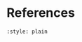 # References

<!-- https://jupyterbook.org/en/stable/content/citations.html?highlight=citation#select-your-bibliography-style -->
```{bibliography}
:style: plain

```